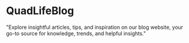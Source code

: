 # QuadLifeBlog
"Explore insightful articles, tips, and inspiration on our blog website, your go-to source for knowledge, trends, and helpful insights."
